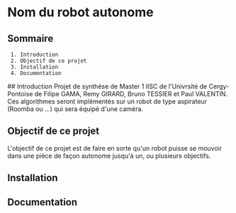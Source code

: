 # Nom du robot autonome

## Sommaire
	 1. Introduction
	 2. Objectif de ce projet
	 3. Installation
	 4. Documentation
	 
## Introduction
Projet de synthèse de Master 1 IISC de l'Univrsité de Cergy-Pontoise de Filipe GAMA, Remy GIRARD, Bruno TESSIER et Paul VALENTIN.
Ces algorithmes seront implémentés sur un robot de type aspirateur (Roomba ou ...) qui sera équipé d'une caméra.

## Objectif de ce projet
L'objectif de ce projet est de faire en sorte qu'un robot puisse se mouvoir dans une pièce de façon autonome jusqu'à un, ou plusieurs objectifs.

## Installation

## Documentation
